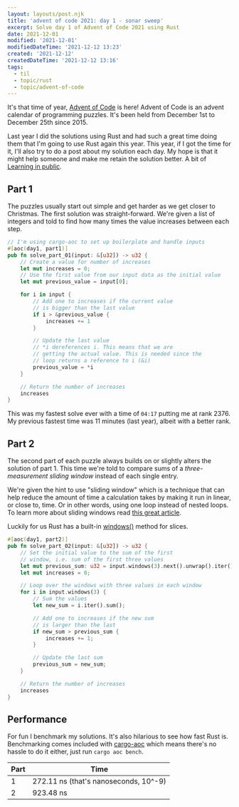 ```yaml
---
layout: layouts/post.njk
title: 'advent of code 2021: day 1 - sonar sweep'
excerpt: Solve day 1 of Advent of Code 2021 using Rust
date: 2021-12-01
modified: '2021-12-01'
modifiedDateTime: '2021-12-12 13:23'
created: '2021-12-12'
createdDateTime: '2021-12-12 13:16'
tags:
  - til
  - topic/rust
  - topic/advent-of-code
---
```


It's that time of year, [Advent of Code](https://adventofcode.com/) is
here! Advent of Code is an advent calendar of programming puzzles. It's been
held from December 1st to December 25th since 2015.

Last year I did the solutions using Rust and had such a great time doing
them that I'm going to use Rust again this year. This year, if I got the time
for it, I'll also try to do a post about my solution each day. My hope is that it
might help someone and make me retain the solution better. A bit of [Learning in
public](https://devlog.willcodefor.beer/pages/learning-in-public/).

## Part 1

The puzzles usually start out simple and get harder as we get closer to
Christmas. The first solution was straight-forward. We're given a list of
integers and told to find how many times the value increases between each step.

```rust
// I'm using cargo-aoc to set up boilerplate and handle inputs
#[aoc(day1, part1)]
pub fn solve_part_01(input: &[u32]) -> u32 {
    // Create a value for number of increases
    let mut increases = 0;
    // Use the first value from our input data as the initial value
    let mut previous_value = input[0];

    for i in input {
        // Add one to increases if the current value
        // is bigger than the last value
        if i > &previous_value {
            increases += 1
        }

        // Update the last value
        // *i dereferences i. This means that we are
        // getting the actual value. This is needed since the
        // loop returns a reference to i (&i)
        previous_value = *i
    }

    // Return the number of increases
    increases
}
```

This was my fastest solve ever with a time of `04:17` putting me at rank 2376.
My previous fastest time was 11 minutes (last year), albeit with a better rank.

## Part 2

The second part of each puzzle always builds on or slightly alters the solution of part 1. This
time we're told to compare sums of a _three-measurement sliding window_ instead of
each single entry.

We're given the hint to use "sliding window" which is a technique that can help
reduce the amount of time a calculation takes by making it run in linear, or
close to, time. Or in other words, using one loop instead of nested loops. To
learn more about sliding windows read [this great article](https://levelup.gitconnected.com/an-introduction-to-sliding-window-algorithms-5533c4fe1cc7).

Luckily for us Rust has a built-in [windows()](https://doc.rust-lang.org/std/slice/struct.Windows.html) method for slices.

```rust
#[aoc(day1, part2)]
pub fn solve_part_02(input: &[u32]) -> u32 {
    // Set the initial value to the sum of the first
    // window, i.e. sum of the first three values
    let mut previous_sum: u32 = input.windows(3).next().unwrap().iter().sum();
    let mut increases = 0;

    // Loop over the windows with three values in each window
    for i in input.windows(3) {
        // Sum the values
        let new_sum = i.iter().sum();

        // Add one to increases if the new sum
        // is larger than the last
        if new_sum > previous_sum {
            increases += 1;
        }

        // Update the last sum
        previous_sum = new_sum;
    }

    // Return the number of increases
    increases
}
```

## Performance

For fun I benchmark my solutions. It's also hilarious to see how fast Rust is. Benchmarking comes included with [cargo-aoc](https://github.com/gobanos/cargo-aoc) which means there's no hassle to do it either, just run `cargo aoc bench`.

| Part | Time                                  |
| ---- | ------------------------------------- |
| 1    | 272.11 ns (that's nanoseconds, 10^-9) |
| 2    | 923.48 ns                             |
